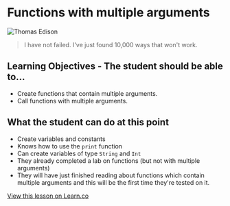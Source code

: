 # Functions with multiple arguments

![Thomas Edison](https://d.gr-assets.com/authors/1400354079p8/3091287.jpg)
> I have not failed. I've just found 10,000 ways that won't work.

## Learning Objectives - The student should be able to...

* Create functions that contain multiple arguments.
* Call functions with multiple arguments.

## What the student can do at this point 

* Create variables and constants
* Knows how to use the `print` function
* Can create variables of type `String` and `Int`
* They already completed a lab on functions (but not with multiple arguments)
* They will have just finished reading about functions which contain multiple arguments and this will be the first time they're tested on it.

<a href='https://learn.co/lessons/FunctionArgLab' data-visibility='hidden'>View this lesson on Learn.co</a>

